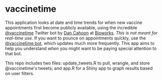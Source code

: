 # vaccinetime

This application looks at date and time trends for when new vaccine appointments first become publicly available, using the incredible [@vaccinetime]( https://twitter.com/vaccinetime) Twitter bot by [Dan Cahoon](https://twitter.com/dpcahoon) at [Bioworks](https://twitter.com/dpcahoon). _This is not meant for real-time use._ If you want to pounce on appointments quickly, use the [@vaccinetime bot]( https://twitter.com/vaccinetime), which updates much more frequently. This app aims to help you understand _when_ you might want to be paying special attention to that bot.

This repo includes two files: update_tweets.R to pull, wrangle, and store @vaccinetime's tweets; and app.R for a Shiny app to graph results based on user filters.
